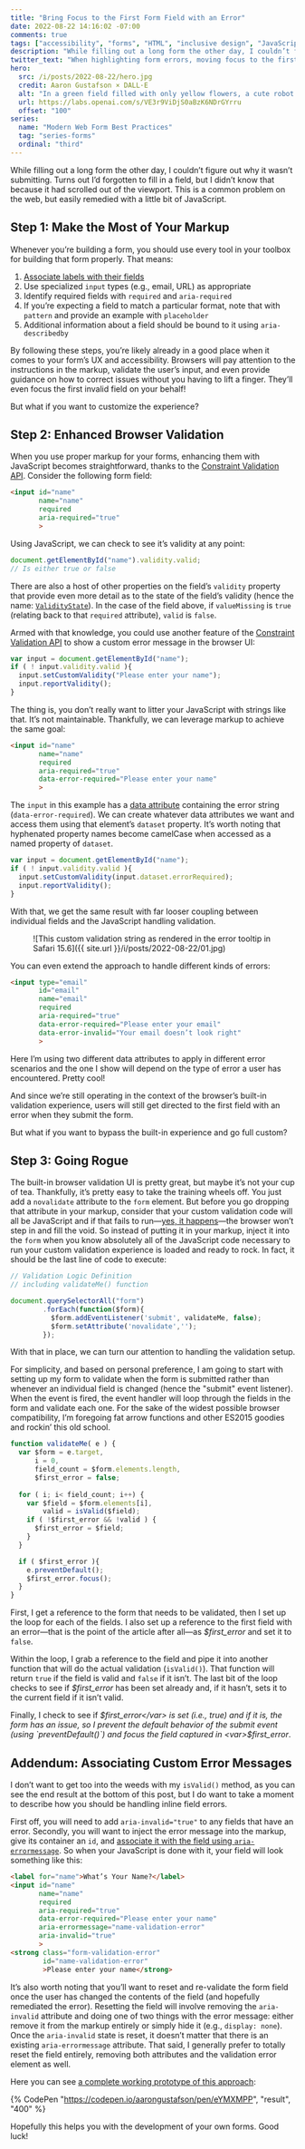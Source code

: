 ```yaml
---
title: "Bring Focus to the First Form Field with an Error"
date: 2022-08-22 14:16:02 -07:00
comments: true
tags: ["accessibility", "forms", "HTML", "inclusive design", "JavaScript", "progressive enhancement", "WAI-ARIA", "web design"]
description: "While filling out a long form the other day, I couldn’t figure out why it wasn’t submitting. Turns out I’d forgotten to fill in a field, but I didn’t know that because it had scrolled out of the viewport."
twitter_text: "When highlighting form errors, moving focus to the first error encountered will ensure the error is seen and remedied."
hero:
  src: /i/posts/2022-08-22/hero.jpg
  credit: Aaron Gustafson × DALL·E
  alt: "In a green field filled with only yellow flowers, a cute robot has found a single red flower, digital art"
  url: https://labs.openai.com/s/VE3r9ViDjS0aBzK6NDrGYrru
  offset: "100"
series:
  name: "Modern Web Form Best Practices"
  tag: "series-forms"
  ordinal: "third"
---
```


While filling out a long form the other day, I couldn’t figure out why it wasn’t submitting. Turns out I’d forgotten to fill in a field, but I didn’t know that because it had scrolled out of the viewport. This is a common problem on the web, but easily remedied with a little bit of JavaScript.

<!-- more -->

## Step 1: Make the Most of Your Markup

Whenever you’re building a form, you should use every tool in your toolbox for building that form properly. That means:

1. [Associate labels with their fields](/notebook/labeled-with-love/)
1. Use specialized `input` types (e.g., email, URL) as appropriate
1. Identify required fields with `required` and `aria-required`
1. If you’re expecting a field to match a particular format, note that with `pattern` and provide an example with `placeholder`
1. Additional information about a field should be bound to it using `aria-describedby`

By following these steps, you’re likely already in a good place when it comes to your form’s UX and accessibility. Browsers will pay attention to the instructions in the markup, validate the user’s input, and even provide guidance on how to correct issues without you having to lift a finger. They’ll even focus the first invalid field on your behalf!

But what if you want to customize the experience?

## Step 2: Enhanced Browser Validation

When you use proper markup for your forms, enhancing them with JavaScript becomes straightforward, thanks to the [Constraint Validation API](https://developer.mozilla.org/docs/Web/API/Constraint_validation). Consider the following form field:

```html
<input id="name"
       name="name"
       required
       aria-required="true"
       >
```

Using JavaScript, we can check to see it’s validity at any point:

```js
document.getElementById("name").validity.valid;
// Is either true or false
```

There are also a host of other properties on the field’s `validity` property that provide even more detail as to the state of the field’s validity (hence the name: [`ValidityState`](https://developer.mozilla.org/docs/Web/API/ValidityState)). In the case of the field above, if `valueMissing` is `true` (relating back to that `required` attribute), `valid` is `false`.

Armed with that knowledge, you could use another feature of the [Constraint Validation API](https://developer.mozilla.org/docs/Web/API/Constraint_validation) to show a custom error message in the browser UI:

```js
var input = document.getElementById("name");
if ( ! input.validity.valid ){
  input.setCustomValidity("Please enter your name");
  input.reportValidity();
}
```

The thing is, you don’t really want to litter your JavaScript with strings like that. It’s not maintainable. Thankfully, we can leverage markup to achieve the same goal:

```html
<input id="name"
       name="name"
       required
       aria-required="true"
       data-error-required="Please enter your name"
       >
```

The `input` in this example has a [data attribute](https://developer.mozilla.org/docs/Learn/HTML/Howto/Use_data_attributes) containing the error string (`data-error-required`). We can create whatever data attributes we want and access them using that element’s `dataset` property. It’s worth noting that hyphenated property names become camelCase when accessed as a named property of `dataset`.

```js
var input = document.getElementById("name");
if ( ! input.validity.valid ){
  input.setCustomValidity(input.dataset.errorRequired);
  input.reportValidity();
}
```

With that, we get the same result with far looser coupling between individual fields and the JavaScript handling validation.

<figure id="fig-2022-08-22-01" class="media-container">

![This custom validation string as rendered in the error tooltip in Safari 15.6]({{ site.url }}/i/posts/2022-08-22/01.jpg)

</figure>

You can even extend the approach to handle different kinds of errors:

```html
<input type="email"
       id="email"
       name="email"
       required
       aria-required="true"
       data-error-required="Please enter your email"
       data-error-invalid="Your email doesn’t look right"
       >
```

Here I’m using two different data attributes to apply in different error scenarios and the one I show will depend on the type of error a user has encountered. Pretty cool!

And since we’re still operating in the context of the browser’s built-in validation experience, users will still get directed to the first field with an error when they submit the form.

But what if you want to bypass the built-in experience and go full custom?

## Step 3: Going Rogue

The built-in browser validation UI is pretty great, but maybe it’s not your cup of tea. Thankfully, it’s pretty easy to take the training wheels off. You just add a `novalidate` attribute to the `form` element. But before you go dropping that attribute in your markup, consider that your custom validation code will all be JavaScript and if that fails to run—[yes, it happens](/notebook/progressive-misconceptions/)—the browser won’t step in and fill the void. So instead of putting it in your markup, inject it into the `form` when you know absolutely all of the JavaScript code necessary to run your custom validation experience is loaded and ready to rock. In fact, it should be the last line of code to execute:

```js
// Validation Logic Definition
// including validateMe() function

document.querySelectorAll("form")
        .forEach(function($form){
          $form.addEventListener('submit', validateMe, false);
          $form.setAttribute('novalidate','');
        });
```

With that in place, we can turn our attention to handling the validation setup. 

For simplicity, and based on personal preference, I am going to start with setting up my form to validate when the form is submitted rather than whenever an individual field is changed (hence the "submit" event listener). When the event is fired, the event handler will loop through the fields in the form and validate each one. For the sake of the widest possible browser compatibility, I’m foregoing fat arrow functions and other ES2015 goodies and rockin’ this old school.

```js
function validateMe( e ) {
  var $form = e.target,
      i = 0,
      field_count = $form.elements.length,
      $first_error = false;
  
  for ( i; i< field_count; i++) {
    var $field = $form.elements[i],
        valid = isValid($field);
    if ( !$first_error && !valid ) {
      $first_error = $field;
    }
  }

  if ( $first_error ){
    e.preventDefault();
    $first_error.focus();    
  }
}
```

First, I get a reference to the form that needs to be validated, then I set up the loop for each of the fields. I also set up a reference to the first field with an error—that is the point of the article after all—as <var>$first_error</var> and set it to `false`.

Within the loop, I grab a reference to the field and pipe it into another function that will do the actual validation (`isValid()`). That function will return `true` if the field is valid and `false` if it isn’t. The last bit of the loop checks to see if <var>$first_error</var> has been set already and, if it hasn’t, sets it to the current field if it isn’t valid.

Finally, I check to see if <var>$first_error</var> is set (i.e., true) and if it is, the form has an issue, so I prevent the default behavior of the submit event (using `preventDefault()`) and focus the field captured in <var>$first_error</var>.

## Addendum: Associating Custom Error Messages

I don’t want to get too into the weeds with my `isValid()` method, as you can see the end result at the bottom of this post, but I do want to take a moment to describe how you should be handling inline field errors.

First off, you will need to add `aria-invalid="true"` to any fields that have an error. Secondly, you will want to inject the error message into the markup, give its container an `id`, and [associate it with the field using `aria-errormessage`](https://developer.mozilla.org/docs/Web/Accessibility/ARIA/Attributes/aria-errormessage). So when your JavaScript is done with it, your field will look something like this:

```html
<label for="name">What’s Your Name?</label>
<input id="name"
       name="name"
       required
       aria-required="true"
       data-error-required="Please enter your name"
       aria-errormessage="name-validation-error"
       aria-invalid="true"
       >
<strong class="form-validation-error"
        id="name-validation-error"
        >Please enter your name</strong>
```

It’s also worth noting that you’ll want to reset and re-validate the form field once the user has changed the contents of the field (and hopefully remediated the error). Resetting the field will involve removing the `aria-invalid` attribute and doing one of two things with the error message: either remove it from the markup entirely or simply hide it (e.g., `display: none`). Once the `aria-invalid` state is reset, it doesn’t matter that there is an existing `aria-errormessage` attribute. That said, I generally prefer to totally reset the field entirely, removing both attributes and the validation error element as well.

Here you can see [a complete working prototype of this approach](https://codepen.io/aarongustafson/pen/eYMXMPP):

{% CodePen "https://codepen.io/aarongustafson/pen/eYMXMPP", "result", "400" %}

Hopefully this helps you with the development of your own forms. Good luck!
